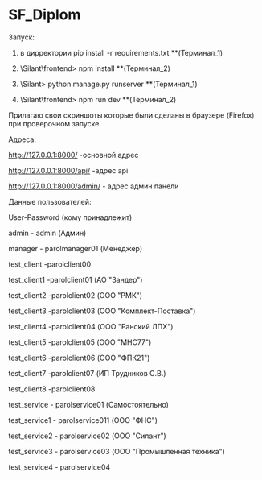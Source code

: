 # SF_Diplom
Запуск:

1) в дирректории pip install -r requirements.txt  **(Терминал_1)

2) \Silant\frontend> npm install                  **(Терминал_2)

3) \Silant> python manage.py runserver            **(Терминал_1)

4) \Silant\frontend> npm run dev                  **(Терминал_2) 


Прилагаю свои скриншоты которые были сделаны в браузере (Firefox) при проверочном запуске.   


Адреса:

 http://127.0.0.1:8000/      -основной адрес
 
 http://127.0.0.1:8000/api/  -адрес api
 
 http://127.0.0.1:8000/admin/ - адрес админ панели


 Данные пользователей:
 
 User-Password   (кому принадлежит)
 
admin - admin    (Админ)

manager - parolmanager01   (Менеджер)

test_client -parolclient00

test_client1 -parolclient01   (АО "Зандер")

test_client2 -parolclient02   (ООО "РМК")

test_client3 -parolclient03   (ООО "Комплект-Поставка")

test_client4 -parolclient04   (ООО "Ранский ЛПХ")

test_client5 -parolclient05   (ООО "МНС77")

test_client6 -parolclient06   (ООО "ФПК21")

test_client7 -parolclient07   (ИП Трудников С.В.)

test_client8 -parolclient08

test_service - parolservice01    (Самостоятельно)

test_service1 - parolservice011  (ООО "ФНС")

test_service2 - parolservice02   (ООО "Силант")

test_service3 - parolservice03   (ООО "Промышленная техника")

test_service4 - parolservice04
